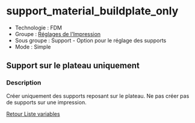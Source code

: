 # support_material_buildplate_only

* Technologie : FDM
* Groupe : [Réglages de l'Impression](../print_settings/print_settings.md)
* Sous groupe : Support - Option pour le réglage des supports
* Mode : Simple

## Support sur le plateau uniquement

### Description

Créer uniquement des supports reposant sur le plateau. Ne pas créer pas de supports sur une impression.

[Retour Liste variables](variable_list.md)